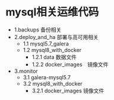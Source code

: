 # mysql相关运维代码
- 1.backups 备份相关
- 2.deploy_and_ha 部署与高可用相关
    - 1.1 mysql5.7_galera
    - 1.2 mysql8_with_docker
        - 1.2.1 data 数据文件
        - 1.2.2 docker_images　镜像文件
- 3.monitor
    - 3.1 galera-mysql5.7
    - 3.2 mysql8_with_docker
        - 3.2.1 docker_images 镜像文件
